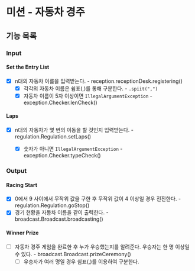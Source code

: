# 미션 - 자동차 경주

## 기능 목록

### Input

#### Set the Entry List
- [x] n대의 자동차 이름을 입력받는다. - reception.receptionDesk.registering()
  - [x] 각각의 자동차 이름은 쉼표(,)를 통해 구분한다. - `.spiit(",")`
  - [x] 자동차 이름이 5자 이상이면 `IllegalArgumentException` - exception.Checker.lenCheck()

#### Laps
- [x] n대의 자동차가 몇 번의 이동을 할 것인지 입력받는다. - regulation.Regulation.setLaps()
  - [x] 숫자가 아니면 `IllegalArgumentException` - exception.Checker.typeCheck()


### Output

#### Racing Start
- [x] 0에서 9 사이에서 무작위 값을 구한 후 무작위 값이 4 이상일 경우 전진한다. - regulation.Regulation.goStop()
- [x] 경기 현황을 자동차 이름을 같이 출력한다. - broadcast.Broadcast.broadcasting()

#### Winner Prize
- [ ] 자동차 경주 게임을 완료한 후 누가 우승했는지를 알려준다. 우승자는 한 명 이상일 수 있다. - broadcast.Broadcast.prizeCeremony()
  - [ ] 우승자가 여러 명일 경우 쉼표(,)를 이용하여 구분한다.

